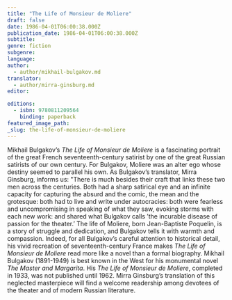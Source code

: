 ```yaml
---
title: "The Life of Monsieur de Moliere"
draft: false
date: 1986-04-01T06:00:38.000Z
publication_date: 1986-04-01T06:00:38.000Z
subtitle:
genre: fiction
subgenre:
language:
author:
  - author/mikhail-bulgakov.md
translator:
  - author/mirra-ginsburg.md
editor:

editions:
  - isbn: 9780811209564
    binding: paperback
featured_image_path:
_slug: the-life-of-monsieur-de-moliere
---
```


Mikhail Bulgakov’s _The Life of Monsieur de Moliere_ is a fascinating portrait of the great French seventeenth-century satirist by one of the great Russian satirists of our own century. For Bulgakov, Moliere was an alter ego whose destiny seemed to parallel his own. As Bulgakov’s translator, Mirra Ginsburg, informs us: "There is much besides their craft that links these two men across the centuries. Both had a sharp satirical eye and an infinite capacity for capturing the absurd and the comic, the mean and the grotesque: both had to live and write under autocracies: both were fearless and uncompromising in speaking of what they saw, evoking storms with each new work: and shared what Bulgakov calls ’the incurable disease of passion for the theater.’ The life of Moliere, born Jean-Baptiste Poquelin, is a story of struggle and dedication, and Bulgakov tells it with warmth and compassion. Indeed, for all Bulgakov’s careful attention to historical detail, his vivid recreation of seventeenth-century France makes _The Life of Monsieur de Moliere_ read more like a novel than a formal biography. Mikhail Bulgakov (1891-1949) is best known in the West for his monumental novel _The Master and Margarita_. His _The Life of Monsieur de Moliere_, completed in 1933, was not published until 1962. Mirra Ginsburg’s translation of this neglected masterpiece will find a welcome readership among devotees of the theater and of modern Russian literature.

